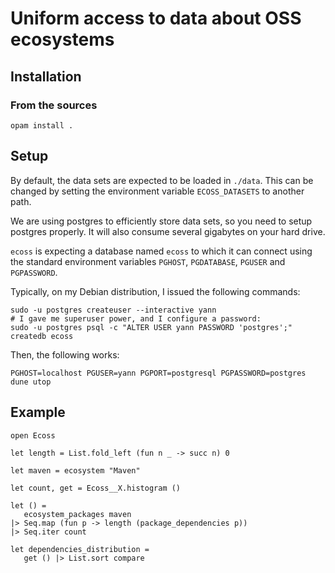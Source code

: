 # Uniform access to data about OSS ecosystems

## Installation

### From the sources

```
opam install .
```

## Setup

By default, the data sets are expected to be loaded in `./data`. This
can be changed by setting the environment variable `ECOSS_DATASETS` to
another path.

We are using postgres to efficiently store data sets, so you need to setup
postgres properly. It will also consume several gigabytes on your hard drive.

`ecoss` is expecting a database named `ecoss` to which it can connect
using the standard environment variables `PGHOST`, `PGDATABASE`,
`PGUSER` and `PGPASSWORD`.

Typically, on my Debian distribution, I issued the following commands:
```
sudo -u postgres createuser --interactive yann
# I gave me superuser power, and I configure a password:
sudo -u postgres psql -c "ALTER USER yann PASSWORD 'postgres';"
createdb ecoss
```
Then, the following works:
```
PGHOST=localhost PGUSER=yann PGPORT=postgresql PGPASSWORD=postgres dune utop
```

## Example

```
open Ecoss

let length = List.fold_left (fun n _ -> succ n) 0

let maven = ecosystem "Maven"

let count, get = Ecoss__X.histogram ()

let () =
   ecosystem_packages maven
|> Seq.map (fun p -> length (package_dependencies p))
|> Seq.iter count

let dependencies_distribution =
   get () |> List.sort compare
```
